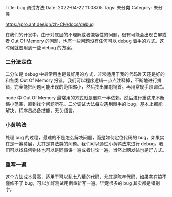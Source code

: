 Title: bug 调试方法
Date: 2022-04-22 11:08:05
Tags: 未分类
Category: 未分类

<!-- wp:paragraph -->
<p><a href="https://pro.ant.design/zh-CN/docs/debug">https://pro.ant.design/zh-CN/docs/debug</a></p>
<!-- /wp:paragraph -->

<!-- wp:paragraph -->
<p>在我们的开发中，由于对底层的不理解或者兼容性的问题，很有可能会出现白屏或者 Out Of Memory 的问题，也有一些问题没有任何可以 debug 着手的方式。这时候就要用到一些 debug 的方案。</p>
<!-- /wp:paragraph -->

<!-- wp:heading {"level":3} -->
<h3 id="二分法定位"><a href="https://pro.ant.design/zh-CN/docs/debug#%E4%BA%8C%E5%88%86%E6%B3%95%E5%AE%9A%E4%BD%8D"></a>二分法定位</h3>
<!-- /wp:heading -->

<!-- wp:paragraph -->
<p>二分法是 debug 中最常用也是最好用的方式，非常适用于我的代码昨天还是好的和各类 Out Of Memory 报错。我们可以程序逻辑一点点注释掉，不断地进行排错，完全能把问题可能出现的范围缩小，然后找出罪魁祸首。再用常规手段调试。</p>
<!-- /wp:paragraph -->

<!-- wp:paragraph -->
<p>node 中 Out Of Memory 最常用的方式就是删除一半依赖，然后进行重试来不断缩小范围，直到找个问题所在。二分调试大法每次遇到棘手的 bug，基本上都能解决，程序员必备技能，无关语言。</p>
<!-- /wp:paragraph -->

<!-- wp:heading {"level":3} -->
<h3 id="小黄鸭法"><a href="https://pro.ant.design/zh-CN/docs/debug#%E5%B0%8F%E9%BB%84%E9%B8%AD%E6%B3%95"></a>小黄鸭法</h3>
<!-- /wp:heading -->

<!-- wp:paragraph -->
<p>处理 bug 的过程，最难的不是怎么解决问题，而是如何定位代码的 bug，如果实在是一筹莫展，尤其是算法类的问题。我们可以通过小黄鸭法来进行 debug。我们可以找任何物体也可以是同事讲一遍或者讨论一遍，当然上网发帖也是好方式。</p>
<!-- /wp:paragraph -->

<!-- wp:heading {"level":3} -->
<h3 id="重写一遍"><a href="https://pro.ant.design/zh-CN/docs/debug#%E9%87%8D%E5%86%99%E4%B8%80%E9%81%8D"></a>重写一遍</h3>
<!-- /wp:heading -->

<!-- wp:paragraph -->
<p>这个方法成本最高，适用于可以乱七八糟的代码，尤其是陈年代码，如果实在搞不懂修不了 bug，可以加好测试用例重新写一遍。毕竟很多的 bug 其实都是错别字。</p>
<!-- /wp:paragraph -->
